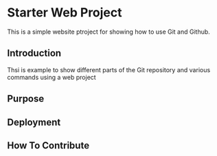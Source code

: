 # Starter Web Project

This is a simple website
ptroject for showing how
to use Git and Github.

## Introduction

Thsi is example to show different
parts of the Git repository and 
various commands using a web project

## Purpose

## Deployment

## How To Contribute